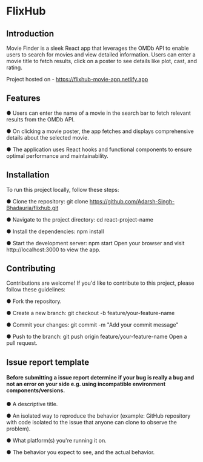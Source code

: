 
# FlixHub

## Introduction

Movie Finder is a sleek React app that leverages the OMDb API to enable users to search for movies and view detailed information. Users can enter a movie title to fetch results, click on a poster to see details like plot, cast, and rating.

Project hosted on -  https://flixhub-movie-app.netlify.app 

## Features

● Users can enter the name of a movie in the search bar to fetch relevant results from the OMDb API.

● On clicking a movie poster, the app fetches and displays comprehensive details about the selected movie.  

● The application uses React hooks and functional components to ensure optimal performance and maintainability.

## Installation

To run this project locally, follow these steps:

● Clone the repository: git clone https://github.com/Adarsh-Singh-Bhadauria/flixhub.git

● Navigate to the project directory: cd react-project-name

● Install the dependencies: npm install

● Start the development server: npm start
Open your browser and visit http://localhost:3000 to view the app.

## Contributing

Contributions are welcome! If you'd like to contribute to this project, please follow these guidelines:

● Fork the repository.

● Create a new branch: git checkout -b feature/your-feature-name

● Commit your changes: git commit -m "Add your commit message"

● Push to the branch: git push origin feature/your-feature-name
Open a pull request.

## Issue report template

#### Before submitting a issue report determine if your bug is really a bug and not an error on your side e.g. using incompatible environment components/versions.

● A descriptive title.

● An isolated way to reproduce the behavior (example: GitHub repository with code isolated to the issue that anyone can clone to observe the problem).

● What platform(s) you're running it on.

● The behavior you expect to see, and the actual behavior.

